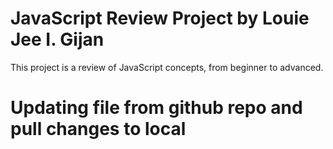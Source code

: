 # JavaScript Review Project by Louie Jee I. Gijan
This project is a review of JavaScript concepts, from beginner to advanced.

# Updating file from github repo and pull changes to local
